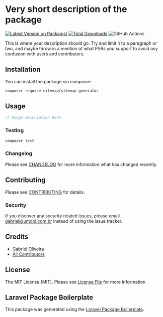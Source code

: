 # Very short description of the package

[![Latest Version on Packagist](https://img.shields.io/packagist/v/sitemap/sitemap-generator.svg?style=flat-square)](https://packagist.org/packages/sitemap/sitemap-generator)
[![Total Downloads](https://img.shields.io/packagist/dt/sitemap/sitemap-generator.svg?style=flat-square)](https://packagist.org/packages/sitemap/sitemap-generator)
![GitHub Actions](https://github.com/sitemap/sitemap-generator/actions/workflows/main.yml/badge.svg)

This is where your description should go. Try and limit it to a paragraph or two, and maybe throw in a mention of what PSRs you support to avoid any confusion with users and contributors.

## Installation

You can install the package via composer:

```bash
composer require sitemap/sitemap-generator
```

## Usage

```php
// Usage description here
```

### Testing

```bash
composer test
```

### Changelog

Please see [CHANGELOG](CHANGELOG.md) for more information what has changed recently.

## Contributing

Please see [CONTRIBUTING](CONTRIBUTING.md) for details.

### Security

If you discover any security related issues, please email gabriel@umobi.com.br instead of using the issue tracker.

## Credits

-   [Gabriel Oliveira ](https://github.com/sitemap)
-   [All Contributors](../../contributors)

## License

The MIT License (MIT). Please see [License File](LICENSE.md) for more information.

## Laravel Package Boilerplate

This package was generated using the [Laravel Package Boilerplate](https://laravelpackageboilerplate.com).
